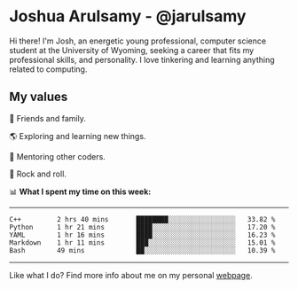 # Joshua Arulsamy - @jarulsamy

Hi there! I'm Josh, an energetic young professional, computer science student at the University of Wyoming, seeking a career that fits my professional skills, and personality. I love tinkering and learning anything related to computing.

## My values

:yellow_heart: Friends and family.

:earth_americas: Exploring and learning new things.

:book: Mentoring other coders.

:guitar: Rock and roll.

:bar_chart: **What I spent my time on this week:**

------
<!--START_SECTION:waka-->
```text
C++         2 hrs 40 mins       ████████░░░░░░░░░░░░░░░░░   33.82 % 
Python      1 hr 21 mins        ████░░░░░░░░░░░░░░░░░░░░░   17.20 % 
YAML        1 hr 16 mins        ████░░░░░░░░░░░░░░░░░░░░░   16.23 % 
Markdown    1 hr 11 mins        ███░░░░░░░░░░░░░░░░░░░░░░   15.01 % 
Bash        49 mins             ██░░░░░░░░░░░░░░░░░░░░░░░   10.39 %
```
<!--END_SECTION:waka-->
------

Like what I do? Find more info about me on my personal [webpage](https://arulsamy.me).
